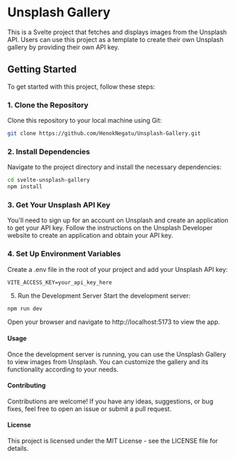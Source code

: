 # Unsplash Gallery

This is a Svelte project that fetches and displays images from the Unsplash API. Users can use this project as a template to create their own Unsplash gallery by providing their own API key.

## Getting Started

To get started with this project, follow these steps:

### 1. Clone the Repository

Clone this repository to your local machine using Git:

```bash
git clone https://github.com/HenokNegatu/Unsplash-Gallery.git
```
### 2. Install Dependencies
Navigate to the project directory and install the necessary dependencies:

```bash
cd svelte-unsplash-gallery
npm install
```
### 3. Get Your Unsplash API Key
You'll need to sign up for an account on Unsplash and create an application to get your API key. Follow the instructions on the Unsplash Developer website to create an application and obtain your API key.

### 4. Set Up Environment Variables
Create a .env file in the root of your project and add your Unsplash API key:

`
VITE_ACCESS_KEY=your_api_key_here
`

5. Run the Development Server
Start the development server:

```bash
npm run dev
```

Open your browser and navigate to http://localhost:5173 to view the app.

#### Usage
Once the development server is running, you can use the Unsplash Gallery to view images from Unsplash. You can customize the gallery and its functionality according to your needs.


#### Contributing
Contributions are welcome! If you have any ideas, suggestions, or bug fixes, feel free to open an issue or submit a pull request.

#### License
This project is licensed under the MIT License - see the LICENSE file for details.






